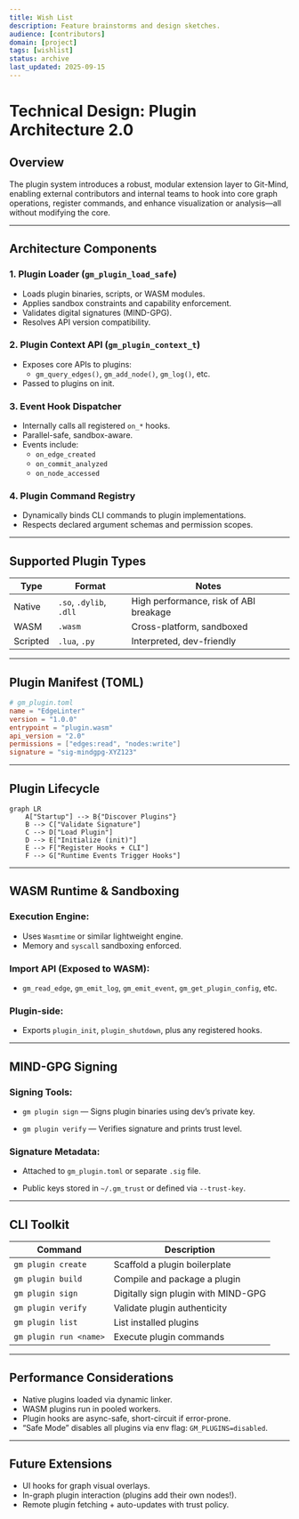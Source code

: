 ```yaml
---
title: Wish List
description: Feature brainstorms and design sketches.
audience: [contributors]
domain: [project]
tags: [wishlist]
status: archive
last_updated: 2025-09-15
---
```


# Technical Design: Plugin Architecture 2.0

## Overview

The plugin system introduces a robust, modular extension layer to Git-Mind, enabling external contributors and internal teams to hook into core graph operations, register commands, and enhance visualization or analysis—all without modifying the core.

---

## Architecture Components

### 1. Plugin Loader (`gm_plugin_load_safe`)

- Loads plugin binaries, scripts, or WASM modules.
- Applies sandbox constraints and capability enforcement.
- Validates digital signatures (MIND-GPG).
- Resolves API version compatibility.

### 2. Plugin Context API (`gm_plugin_context_t`)

- Exposes core APIs to plugins:
  - `gm_query_edges()`, `gm_add_node()`, `gm_log()`, etc.
- Passed to plugins on init.

### 3. Event Hook Dispatcher

- Internally calls all registered `on_*` hooks.
- Parallel-safe, sandbox-aware.
- Events include:
  - `on_edge_created`
  - `on_commit_analyzed`
  - `on_node_accessed`

### 4. Plugin Command Registry

- Dynamically binds CLI commands to plugin implementations.
- Respects declared argument schemas and permission scopes.

---

## Supported Plugin Types

| Type        | Format      | Notes |
|-------------|-------------|-------|
| Native      | `.so`, `.dylib`, `.dll` | High performance, risk of ABI breakage |
| WASM        | `.wasm`     | Cross-platform, sandboxed |
| Scripted    | `.lua`, `.py` | Interpreted, dev-friendly |

---

## Plugin Manifest (TOML)

```toml
# gm_plugin.toml
name = "EdgeLinter"
version = "1.0.0"
entrypoint = "plugin.wasm"
api_version = "2.0"
permissions = ["edges:read", "nodes:write"]
signature = "sig-mindgpg-XYZ123"
```

---

## __Plugin Lifecycle__

```mermaid
graph LR
    A["Startup"] --> B{"Discover Plugins"}
    B --> C["Validate Signature"]
    C --> D["Load Plugin"]
    D --> E["Initialize (init)"]
    E --> F["Register Hooks + CLI"]
    F --> G["Runtime Events Trigger Hooks"]
```

---

## __WASM Runtime & Sandboxing__

### __Execution Engine:__

- Uses `Wasmtime` or similar lightweight engine.
- Memory and `syscall` sandboxing enforced.

### __Import API (Exposed to WASM):__

- `gm_read_edge`, `gm_emit_log`, `gm_emit_event`, `gm_get_plugin_config`, etc.

### __Plugin-side:__

- Exports `plugin_init`, `plugin_shutdown`, plus any registered hooks.

---

## __MIND-GPG Signing__

### __Signing Tools:__

- `gm plugin sign` — Signs plugin binaries using dev’s private key.

- `gm plugin verify` — Verifies signature and prints trust level.

### __Signature Metadata:__

- Attached to `gm_plugin.toml` or separate `.sig` file.

- Public keys stored in `~/.gm_trust` or defined via `--trust-key`.

---

## __CLI Toolkit__

|__Command__|__Description__|
|---|---|
|`gm plugin create`|Scaffold a plugin boilerplate|
|`gm plugin build`|Compile and package a plugin|
|`gm plugin sign`|Digitally sign plugin with MIND-GPG|
|`gm plugin verify`|Validate plugin authenticity|
|`gm plugin list`|List installed plugins|
|`gm plugin run <name>`|Execute plugin commands|

---

## __Performance Considerations__

- Native plugins loaded via dynamic linker.
- WASM plugins run in pooled workers.
- Plugin hooks are async-safe, short-circuit if error-prone.
- “Safe Mode” disables all plugins via env flag: `GM_PLUGINS=disabled`.

---

## __Future Extensions__

- UI hooks for graph visual overlays.
- In-graph plugin interaction (plugins add their own nodes!).
- Remote plugin fetching + auto-updates with trust policy.

